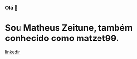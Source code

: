 ### Olá 👋

# Sou Matheus Zeitune, também conhecido como matzet99.

[linkedin](www.linkedin.com/in/matheus-zeitune)

